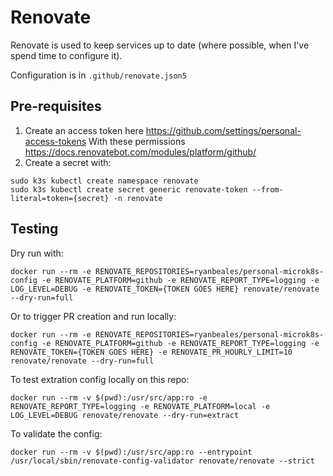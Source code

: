 # Renovate
Renovate is used to keep services up to date (where possible, when I've spend time to configure it).

Configuration is in `.github/renovate.json5`

## Pre-requisites

1. Create an access token here https://github.com/settings/personal-access-tokens With these permissions https://docs.renovatebot.com/modules/platform/github/
1. Create a secret with:
```
sudo k3s kubectl create namespace renovate
sudo k3s kubectl create secret generic renovate-token --from-literal=token={secret} -n renovate
```

## Testing
Dry run with:
```
docker run --rm -e RENOVATE_REPOSITORIES=ryanbeales/personal-microk8s-config -e RENOVATE_PLATFORM=github -e RENOVATE_REPORT_TYPE=logging -e LOG_LEVEL=DEBUG -e RENOVATE_TOKEN={TOKEN GOES HERE} renovate/renovate --dry-run=full
```

Or to trigger PR creation and run locally:
```
docker run --rm -e RENOVATE_REPOSITORIES=ryanbeales/personal-microk8s-config -e RENOVATE_PLATFORM=github -e RENOVATE_REPORT_TYPE=logging -e RENOVATE_TOKEN={TOKEN GOES HERE} -e RENOVATE_PR_HOURLY_LIMIT=10 renovate/renovate --dry-run=full
```

To test extration config locally on this repo:
```
docker run --rm -v $(pwd):/usr/src/app:ro -e RENOVATE_REPORT_TYPE=logging -e RENOVATE_PLATFORM=local -e LOG_LEVEL=DEBUG renovate/renovate --dry-run=extract
```

To validate the config:
```
docker run --rm -v $(pwd):/usr/src/app:ro --entrypoint /usr/local/sbin/renovate-config-validator renovate/renovate --strict
```